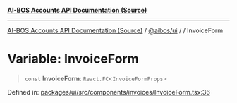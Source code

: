 [**AI-BOS Accounts API Documentation (Source)**](../../../README.md)

***

[AI-BOS Accounts API Documentation (Source)](../../../README.md) / [@aibos/ui](../README.md) / [](../README.md) / InvoiceForm

# Variable: InvoiceForm

> `const` **InvoiceForm**: `React.FC`\<`InvoiceFormProps`\>

Defined in: [packages/ui/src/components/invoices/InvoiceForm.tsx:36](https://github.com/pohlai88/accounts/blob/48103fb36d28b2b9bfb33472b6de2f719773cde9/packages/ui/src/components/invoices/InvoiceForm.tsx#L36)
